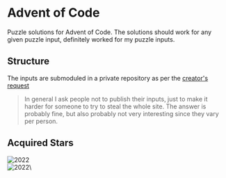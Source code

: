 # Advent of Code
Puzzle solutions for Advent of Code. The solutions should work for any given puzzle input, definitely worked for my puzzle inputs.

## Structure
The inputs are submoduled in a private repository as per the [creator's request](https://twitter.com/ericwastl/status/1465805354214830081)
> In general I ask people not to publish their inputs, just to make it harder for someone to try to steal the whole site. The answer is probably fine, but also probably not very interesting since they vary per person.

## Acquired Stars
![2022](https://img.shields.io/endpoint?url=https://raw.githubusercontent.com/neckless-was-taken/advent-of-code/main/year_2022/completion.json)\
![2022](https://img.shields.io/endpoint?url=https://raw.githubusercontent.com/neckless-was-taken/advent-of-code/main/year_2023/completion.json)\